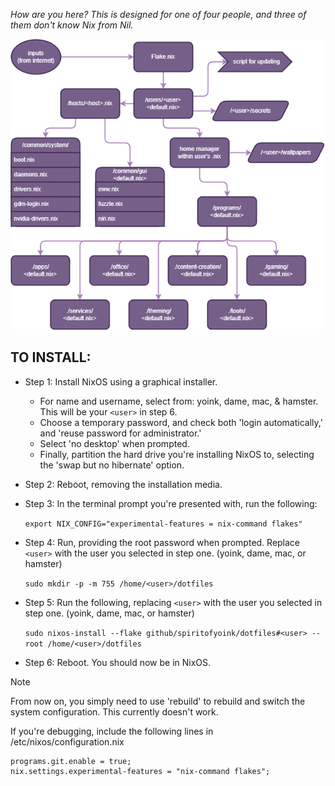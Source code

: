 *How are you here? This is designed for one of four people, and three of them don't know Nix from Nil.*


![Image](nixos-map.png)

## TO INSTALL:

* Step 1: Install NixOS using a graphical installer.
  * For name and username, select from: yoink, dame, mac, & hamster. This will be your ``` <user> ``` in step 6.
  * Choose a temporary password, and check both 'login automatically,' and 'reuse password for administrator.'
  * Select 'no desktop' when prompted.
  * Finally, partition the hard drive you're installing NixOS to, selecting the 'swap but no hibernate' option.


* Step 2: Reboot, removing the installation media.


* Step 3: In the terminal prompt you're presented with, run the following:
 
    ``` export NIX_CONFIG="experimental-features = nix-command flakes" ```

* Step 4: Run, providing the root password when prompted. Replace ```<user>``` with the user you selected in step one. (yoink, dame, mac, or hamster)

    ``` sudo mkdir -p -m 755 /home/<user>/dotfiles ```

* Step 5: Run the following, replacing ```<user>``` with the user you selected in step one. (yoink, dame, mac, or hamster)

    ``` sudo nixos-install --flake github/spiritofyoink/dotfiles#<user> --root /home/<user>/dotfiles ```


* Step 6: Reboot. You should now be in NixOS.


> [!NOTE]
> From now on, you simply need to use 'rebuild' to rebuild and switch the system configuration. This currently doesn't work.


If you're debugging, include the following lines in /etc/nixos/configuration.nix

    programs.git.enable = true;
    nix.settings.experimental-features = "nix-command flakes";
